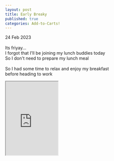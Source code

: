 ```yaml
---
layout: post
title: Early Breaky
published: true
categories: Add-to-Carts!
---
```

24 Feb 2023
<br>
<br>
Its friyay...
<br>
I forgot that I'll be joining my lunch buddies today
<br>
So I don't need to prepare my lunch meal
<br>
<br>
So I had some time to relax and enjoy my breakfast
<br>
before heading to work
<br>
<iframe src="https://drive.google.com/file/d/1Jh8pp270zT4LaQbXvEtEBD3qXoxD6fyM/preview" width="170" height="240" allow="autoplay"></iframe>

